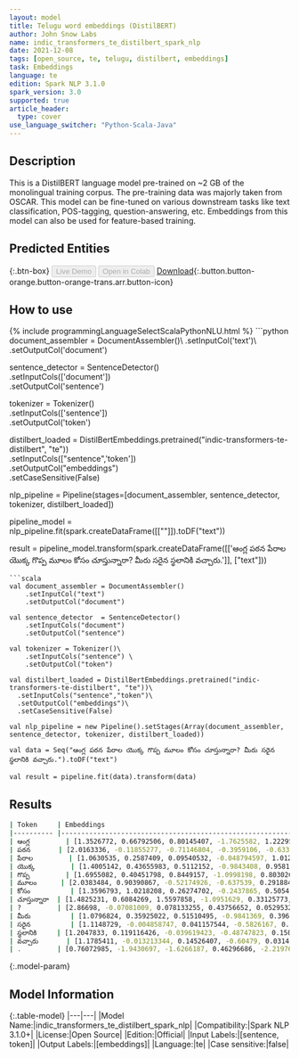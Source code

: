 ```yaml
---
layout: model
title: Telugu word embeddings (DistilBERT)
author: John Snow Labs
name: indic_transformers_te_distilbert_spark_nlp
date: 2021-12-08
tags: [open_source, te, telugu, distilbert, embeddings]
task: Embeddings
language: te
edition: Spark NLP 3.1.0
spark_version: 3.0
supported: true
article_header:
  type: cover
use_language_switcher: "Python-Scala-Java"
---
```


## Description

This is a DistilBERT language model pre-trained on ~2 GB of the monolingual training corpus. The pre-training data was majorly taken from OSCAR. This model can be fine-tuned on various downstream tasks like text classification, POS-tagging, question-answering, etc. Embeddings from this model can also be used for feature-based training.

## Predicted Entities



{:.btn-box}
<button class="button button-orange" disabled>Live Demo</button>
<button class="button button-orange" disabled>Open in Colab</button>
[Download](https://s3.amazonaws.com/auxdata.johnsnowlabs.com/public/models/indic_transformers_te_distilbert_spark_nlp_te_3.1.0_3.0_1638985819886.zip){:.button.button-orange.button-orange-trans.arr.button-icon}

## How to use



<div class="tabs-box" markdown="1">
{% include programmingLanguageSelectScalaPythonNLU.html %}
```python
document_assembler = DocumentAssembler()\
    .setInputCol('text')\
    .setOutputCol('document')

sentence_detector = SentenceDetector() \
    .setInputCols(['document'])\
    .setOutputCol('sentence')

tokenizer = Tokenizer()\
    .setInputCols(['sentence']) \
    .setOutputCol('token')

distilbert_loaded = DistilBertEmbeddings.pretrained("indic-transformers-te-distilbert", "te"))\
  .setInputCols(["sentence",'token'])\
  .setOutputCol("embeddings")\
  .setCaseSensitive(False)

nlp_pipeline = Pipeline(stages=[document_assembler, sentence_detector, tokenizer, distilbert_loaded])

pipeline_model = nlp_pipeline.fit(spark.createDataFrame([[""]]).toDF("text"))

result = pipeline_model.transform(spark.createDataFrame([['ఆంగ్ల పఠన పేరాల యొక్క గొప్ప మూలం కోసం చూస్తున్నారా? మీరు సరైన స్థలానికి వచ్చారు.']], ["text"]))


```
```scala
val document_assembler = DocumentAssembler() 
    .setInputCol("text") 
    .setOutputCol("document")

val sentence_detector  = SentenceDetector()
    .setInputCols("document")
    .setOutputCol("sentence")

val tokenizer = Tokenizer()\
    .setInputCols("sentence") \
    .setOutputCol("token")

val distilbert_loaded = DistilBertEmbeddings.pretrained("indic-transformers-te-distilbert", "te"))\
  .setInputCols("sentence","token")\
  .setOutputCol("embeddings")\
  .setCaseSensitive(False)

val nlp_pipeline = new Pipeline().setStages(Array(document_assembler, sentence_detector, tokenizer, distilbert_loaded))

val data = Seq("ఆంగ్ల పఠన పేరాల యొక్క గొప్ప మూలం కోసం చూస్తున్నారా? మీరు సరైన స్థలానికి వచ్చారు.").toDF("text")

val result = pipeline.fit(data).transform(data)
```
</div>

## Results

```bash
| Token    	| Embeddings                                                           	|
|----------	|----------------------------------------------------------------------	|
| ఆంగ్ల     	| [1.3526772, 0.66792506, 0.80145407, -1.7625582, 1.222954,...]        	|
| పఠన      	| [2.0163336, -0.11855277, -0.71146804, -0.3959106, -0.63389313, ...]  	|
| పేరాల      	| [1.0630535, 0.2587409, 0.09540532, -0.048794597, 1.0124478, ...]     	|
| యొక్క      	| [1.4005142, 0.43655983, 0.5112152, -0.9843408, 0.9581941, ...]       	|
| గొప్ప      	| [1.6955082, 0.40451798, 0.8449157, -1.0998198, 0.80302626, ...]      	|
| మూలం     	| [2.0383484, 0.90390867, -0.52174926, -0.637539, 0.29188454, ...]     	|
| కోసం      	| [1.3596793, 1.0218208, 0.26274702, -0.2437865, 0.50547075, ...]      	|
| చూస్తున్నారా 	| [1.4825231, 0.6084269, 1.5597858, -1.0951629, 0.33125773, ...]       	|
| ?        	| [2.86698, -0.07081009, 0.078133255, 0.43756652, 0.05295326, ...]     	|
| మీరు      	| [1.0796824, 0.35925022, 0.51510495, -0.9841369, 0.39694318, ...]     	|
| సరైన      	| [1.1148729, -0.004858747, 0.041157544, -0.5826167, 0.24176109, ...]  	|
| స్థలానికి    	| [1.2047833, 0.119116426, -0.039619423, -0.48747823, 0.15061232, ...] 	|
| వచ్చారు    	| [1.1785411, -0.013213344, 0.14526407, -0.60479, 0.031448614, ...]    	|
| .        	| [0.76072985, -1.9430697, -1.6266187, 0.46296686, -2.2197602, ...]    	|

```

{:.model-param}
## Model Information

{:.table-model}
|---|---|
|Model Name:|indic_transformers_te_distilbert_spark_nlp|
|Compatibility:|Spark NLP 3.1.0+|
|License:|Open Source|
|Edition:|Official|
|Input Labels:|[sentence, token]|
|Output Labels:|[embeddings]|
|Language:|te|
|Case sensitive:|false|
